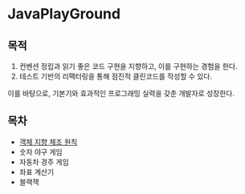 # JavaPlayGround

## 목적

1. 컨벤션 정립과 읽기 좋은 코드 구현을 지향하고, 이를 구현하는 경험을 한다.
2. 테스트 기반의 리팩터링을 통해 점진적 클린코드를 작성할 수 있다.

이를 바탕으로, 기본기와 효과적인 프로그래밍 실력을 갖춘 개발자로 성장한다.

## 목차
* [객체 지향 체조 원칙]()
* 숫자 야구 게임
* 자동차 경주 게임
* 좌표 계산기
* 블랙잭
